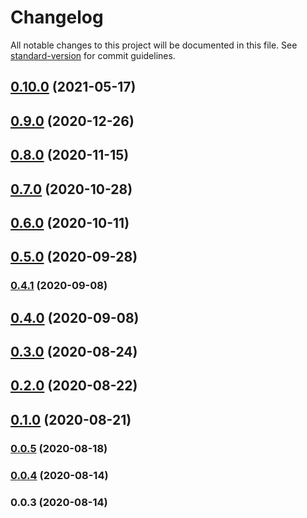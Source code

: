 # Changelog

All notable changes to this project will be documented in this file. See [standard-version](https://github.com/conventional-changelog/standard-version) for commit guidelines.

## [0.10.0](https://github.com/tewen/data-mining-tools/compare/v0.9.0...v0.10.0) (2021-05-17)



## [0.9.0](https://github.com/tewen/data-mining-tools/compare/v0.8.0...v0.9.0) (2020-12-26)



## [0.8.0](https://github.com/tewen/data-mining-tools/compare/v0.7.0...v0.8.0) (2020-11-15)



## [0.7.0](https://github.com/tewen/data-mining-tools/compare/v0.6.0...v0.7.0) (2020-10-28)



## [0.6.0](https://github.com/tewen/data-mining-tools/compare/v0.5.0...v0.6.0) (2020-10-11)



## [0.5.0](https://github.com/tewen/data-mining-tools/compare/v0.4.1...v0.5.0) (2020-09-28)



### [0.4.1](https://github.com/tewen/data-mining-tools/compare/v0.4.0...v0.4.1) (2020-09-08)



## [0.4.0](https://github.com/tewen/data-mining-tools/compare/v0.3.0...v0.4.0) (2020-09-08)



## [0.3.0](https://github.com/tewen/data-mining-tools/compare/v0.2.0...v0.3.0) (2020-08-24)



## [0.2.0](https://github.com/tewen/data-mining-tools/compare/v0.1.0...v0.2.0) (2020-08-22)



## [0.1.0](https://github.com/tewen/data-mining-tools/compare/v0.0.5...v0.1.0) (2020-08-21)



### [0.0.5](https://github.com/tewen/data-mining-tools/compare/v0.0.4...v0.0.5) (2020-08-18)



### [0.0.4](https://github.com/tewen/data-mining-tools/compare/v0.0.3...v0.0.4) (2020-08-14)



### 0.0.3 (2020-08-14)
